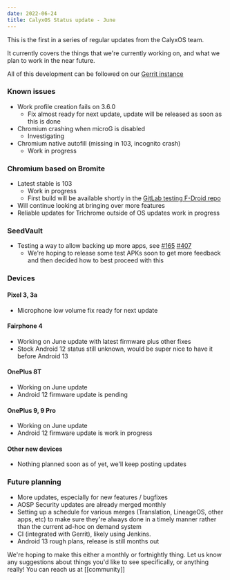 ```yaml
---
date: 2022-06-24
title: CalyxOS Status update - June
---
```


This is the first in a series of regular updates from the CalyxOS team.

It currently covers the things that we're currently working on, and what we plan to work in the near future.

All of this development can be followed on our [Gerrit instance](https://review.calyxos.org/)

### Known issues
* Work profile creation fails on 3.6.0
  * Fix almost ready for next update, update will be released as soon as this is done
* Chromium crashing when microG is disabled
  * Investigating
* Chromium native autofill (missing in 103, incognito crash)
  * Work in progress

### Chromium based on Bromite
* Latest stable is 103
  * Work in progress
  * First build will be available shortly in the [GitLab testing F-Droid repo](https://gitlab.com/CalyxOS/calyx-fdroid-repo)
* Will continue looking at bringing over more features
* Reliable updates for Trichrome outside of OS updates work in progress

### SeedVault
* Testing a way to allow backing up more apps, see [#165](https://github.com/seedvault-app/seedvault/issues/165) [#407](https://github.com/seedvault-app/seedvault/pull/407)
  * We're hoping to release some test APKs soon to get more feedback and then decided how to
    best proceed with this

### Devices
#### Pixel 3, 3a
* Microphone low volume fix ready for next update

#### Fairphone 4
* Working on June update with latest firmware plus other fixes
* Stock Android 12 status still unknown, would be super nice to have it before Android 13

#### OnePlus 8T
* Working on June update
* Android 12 firmware update is pending

#### OnePlus 9, 9 Pro
* Working on June update
* Android 12 firmware update is work in progress

#### Other new devices
* Nothing planned soon as of yet, we'll keep posting updates

### Future planning
* More updates, especially for new features / bugfixes
* AOSP Security updates are already merged monthly
* Setting up a schedule for various merges (Translation, LineageOS, other apps, etc) to make sure they're always done in a timely manner rather than the current ad-hoc on demand system
* CI (integrated with Gerrit), likely using Jenkins.
* Android 13 rough plans, release is still months out


We're hoping to make this either a monthly or fortnightly thing. Let us know any suggestions about things you'd like to see specifically, or anything really! You can reach us at [[community]]
